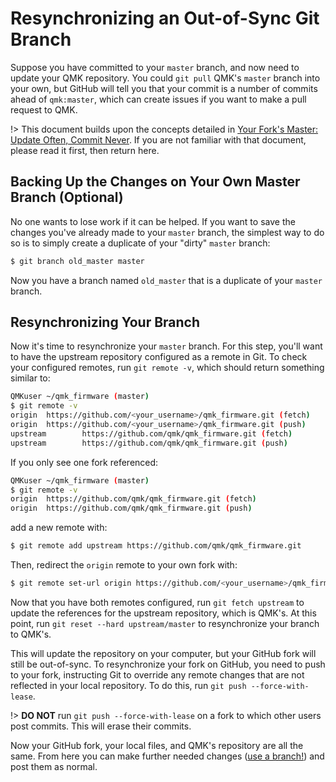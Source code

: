 # Resynchronizing an Out-of-Sync Git Branch

Suppose you have committed to your `master` branch, and now need to update your QMK repository. You could `git pull` QMK's `master` branch into your own, but GitHub will tell you that your commit is a number of commits ahead of `qmk:master`, which can create issues if you want to make a pull request to QMK.

!> This document builds upon the concepts detailed in [Your Fork's Master: Update Often, Commit Never](newbs_git_using_your_master_branch.md). If you are not familiar with that document, please read it first, then return here.

## Backing Up the Changes on Your Own Master Branch (Optional)

No one wants to lose work if it can be helped. If you want to save the changes you've already made to your `master` branch, the simplest way to do so is to simply create a duplicate of your "dirty" `master` branch:

```sh
$ git branch old_master master
```

Now you have a branch named `old_master` that is a duplicate of your `master` branch.

## Resynchronizing Your Branch

Now it's time to resynchronize your `master` branch. For this step, you'll want to have the upstream repository configured as a remote in Git. To check your configured remotes, run `git remote -v`, which should return something similar to:

```sh
QMKuser ~/qmk_firmware (master)
$ git remote -v
origin  https://github.com/<your_username>/qmk_firmware.git (fetch)
origin  https://github.com/<your_username>/qmk_firmware.git (push)
upstream        https://github.com/qmk/qmk_firmware.git (fetch)
upstream        https://github.com/qmk/qmk_firmware.git (push)
```

If you only see one fork referenced:

```sh
QMKuser ~/qmk_firmware (master)
$ git remote -v
origin  https://github.com/qmk/qmk_firmware.git (fetch)
origin  https://github.com/qmk/qmk_firmware.git (push)
```

add a new remote with:

```sh
$ git remote add upstream https://github.com/qmk/qmk_firmware.git
```

Then, redirect the `origin` remote to your own fork with:

```sh
$ git remote set-url origin https://github.com/<your_username>/qmk_firmware.git
```

Now that you have both remotes configured, run `git fetch upstream` to update the references for the upstream repository, which is QMK's. At this point, run `git reset --hard upstream/master` to resynchronize your branch to QMK's.

This will update the repository on your computer, but your GitHub fork will still be out-of-sync. To resynchronize your fork on GitHub, you need to push to your fork, instructing Git to override any remote changes that are not reflected in your local repository. To do this, run `git push --force-with-lease`.

!> **DO NOT** run `git push --force-with-lease` on a fork to which other users post commits. This will erase their commits.

Now your GitHub fork, your local files, and QMK's repository are all the same. From here you can make further needed changes ([use a branch!](newbs_git_using_your_master_branch.md#making-changes)) and post them as normal.
